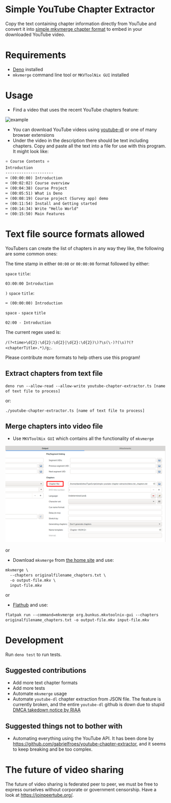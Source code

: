 # Simple YouTube Chapter Extractor

Copy the text containing chapter information directly from YouTube and convert it into [simple mkvmerge chapter format](https://mkvtoolnix.download/doc/mkvmerge.html#mkvmerge.chapters) to embed in your downloaded YouTube video.

# Requirements

- [Deno](https://deno.land/) installed
- `mkvmerge` command line tool or `MKVToolNix GUI` installed

# Usage

- Find a video that uses the recent YouTube chapters feature:

![example](images/video-chapters.gif)

- You can download YouTube videos using [youtube-dl](https://youtube-dl.org/) or one of many browser extensions
- Under the video in the description there should be text including chapters. Copy and paste all the text into a file for use with this program. It might look like:

```
⭐️ Course Contents ⭐️
Introduction
---------------------
⌨️ (00:00:00) Introduction
⌨️ (00:02:02) Course overview
⌨️ (00:04:38) Course Project
⌨️ (00:05:51) What is Deno
⌨️ (00:08:19) Course project (Survey app) demo
⌨️ (00:11:54) Install and Getting started
⌨️ (00:14:34) Write "Hello World"
⌨️ (00:15:50) Main Features
```

# Text file source formats allowed

YouTubers can create the list of chapters in any way they like, the following are some common ones:

The time stamp in either `00:00` or `00:00:00` format followed by either:

`space` `title`:

```
03:00:00 Introduction
```

`)` `space` `title`:

```
⌨️ (00:00:00) Introduction
```

`space` `-` `space` `title`

```
02:00 - Introduction
```

The current regex used is:

`/(?<time>\d{2}:\d{2}:\d{2}|\d{2}:\d{2})\)?\s(\-)?(\s)?(?<chapterTitle>.*)/g;`.

Please contribute more formats to help others use this program!

## Extract chapters from text file

```
deno run --allow-read --allow-write youtube-chapter-extractor.ts [name of text file to process]
```

or:

```
./youtube-chapter-extractor.ts [name of text file to process]
```

## Merge chapters into video file

- Use `MKVToolNix GUI` which contains all the functionality of `mkvmerge`

![chapter-file](images/chapter-file.png)

or

- Download `mkvmerge` from [the home site](https://mkvtoolnix.download/downloads.html) and use:

```
mkvmerge \
  --chapters originalfilename_chapters.txt \
  -o output-file.mkv \
  input-file.mkv
```

or

- [Flathub](https://flathub.org/apps/details/org.bunkus.mkvtoolnix-gui) and use:

```
flatpak run --command=mkvmerge org.bunkus.mkvtoolnix-gui --chapters originalfilename_chapters.txt -o output-file.mkv input-file.mkv
```

# Development

Run `deno test` to run tests.

## Suggested contributions

- Add more text chapter formats
- Add more tests
- Automate `mkvmerge` usage
- Automate `youtube-dl` chapter extraction from JSON file. The feature is currently broken, and the entire `youtube-dl` github is down due to stupid [DMCA takedown notice by RIAA](https://github.com/github/dmca/blob/master/2020/10/2020-10-23-RIAA.md)

## Suggested things not to bother with

- Automating everything using the YouTube API. It has been done by https://github.com/gabrielfroes/youtube-chapter-extractor, and it seems to keep breaking and be too complex.

# The future of video sharing

The future of video sharing is federated peer to peer, we must be free to express ourselves without corporate or government censorship. Have a look at https://joinpeertube.org/.
